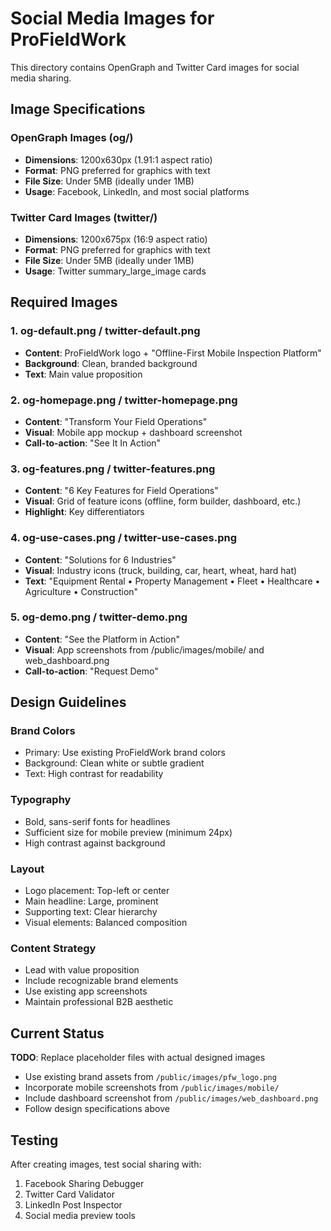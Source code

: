 # Social Media Images for ProFieldWork

This directory contains OpenGraph and Twitter Card images for social media sharing.

## Image Specifications

### OpenGraph Images (og/)
- **Dimensions**: 1200x630px (1.91:1 aspect ratio)
- **Format**: PNG preferred for graphics with text
- **File Size**: Under 5MB (ideally under 1MB)
- **Usage**: Facebook, LinkedIn, and most social platforms

### Twitter Card Images (twitter/)
- **Dimensions**: 1200x675px (16:9 aspect ratio)
- **Format**: PNG preferred for graphics with text
- **File Size**: Under 5MB (ideally under 1MB)
- **Usage**: Twitter summary_large_image cards

## Required Images

### 1. og-default.png / twitter-default.png
- **Content**: ProFieldWork logo + "Offline-First Mobile Inspection Platform"
- **Background**: Clean, branded background
- **Text**: Main value proposition

### 2. og-homepage.png / twitter-homepage.png
- **Content**: "Transform Your Field Operations"
- **Visual**: Mobile app mockup + dashboard screenshot
- **Call-to-action**: "See It In Action"

### 3. og-features.png / twitter-features.png
- **Content**: "6 Key Features for Field Operations"
- **Visual**: Grid of feature icons (offline, form builder, dashboard, etc.)
- **Highlight**: Key differentiators

### 4. og-use-cases.png / twitter-use-cases.png
- **Content**: "Solutions for 6 Industries"
- **Visual**: Industry icons (truck, building, car, heart, wheat, hard hat)
- **Text**: "Equipment Rental • Property Management • Fleet • Healthcare • Agriculture • Construction"

### 5. og-demo.png / twitter-demo.png
- **Content**: "See the Platform in Action"
- **Visual**: App screenshots from /public/images/mobile/ and web_dashboard.png
- **Call-to-action**: "Request Demo"

## Design Guidelines

### Brand Colors
- Primary: Use existing ProFieldWork brand colors
- Background: Clean white or subtle gradient
- Text: High contrast for readability

### Typography
- Bold, sans-serif fonts for headlines
- Sufficient size for mobile preview (minimum 24px)
- High contrast against background

### Layout
- Logo placement: Top-left or center
- Main headline: Large, prominent
- Supporting text: Clear hierarchy
- Visual elements: Balanced composition

### Content Strategy
- Lead with value proposition
- Include recognizable brand elements
- Use existing app screenshots
- Maintain professional B2B aesthetic

## Current Status

**TODO**: Replace placeholder files with actual designed images
- Use existing brand assets from `/public/images/pfw_logo.png`
- Incorporate mobile screenshots from `/public/images/mobile/`
- Include dashboard screenshot from `/public/images/web_dashboard.png`
- Follow design specifications above

## Testing

After creating images, test social sharing with:
1. Facebook Sharing Debugger
2. Twitter Card Validator
3. LinkedIn Post Inspector
4. Social media preview tools